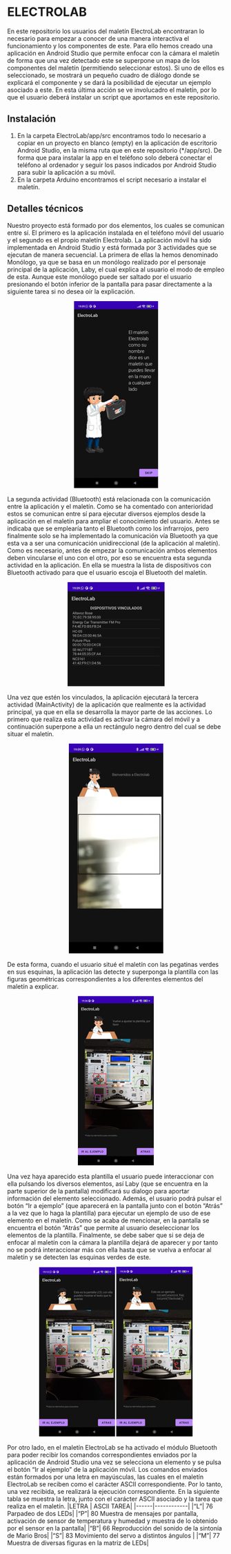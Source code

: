 # ELECTROLAB

En este repositorio los usuarios del maletín ElectroLab encontraran lo necesario para empezar a conocer de una manera interactiva el funcionamiento
y los componentes de este. Para ello hemos creado una aplicación en Android Studio que permite  enfocar con la cámara el maletín 
de forma que una vez detectado este se superpone un mapa de los componentes del maletín (permitiendo seleccionar estos). Si uno de ellos es seleccionado, 
se mostrará un pequeño cuadro de diálogo donde se explicará el componente y se dará la posibilidad de ejecutar un ejemplo asociado a este. 
En esta última acción se ve involucadro el maletín, por lo que el usuario deberá instalar un script que aportamos en este repositorio.


## Instalación

1. En la carpeta ElectroLab/app/src encontramos todo lo necesario a copiar en un proyecto en blanco (empty) en la aplicación de escritorio Android Studio, en la misma ruta que en este repositorio (*/app/src). De forma que para instalar la app en el teléfono solo deberá conectar el teléfono al ordenador y seguir los pasos indicados por Android Studio para subir la aplicación a su móvil.
2. En la carpeta Arduino encontramos el script  necesario a instalar el maletín.

## Detalles técnicos

Nuestro proyecto está formado por dos elementos, los cuales se comunican entre sí. El primero es la aplicación instalada en el teléfono móvil del usuario y el segundo es el propio maletín Electrolab.
La aplicación móvil ha sido implementada en Android Studio y está formada por 3 actividades que se ejecutan de manera secuencial. La primera de ellas la hemos denominado Monólogo, ya que se basa en un monólogo realizado por el personaje principal de la aplicación, Laby, el cual explica al usuario el modo de empleo de esta. Aunque este monólogo puede ser saltado por el usuario presionando el botón inferior de la pantalla para pasar directamente a la siguiente tarea si no desea oír la explicación.

 <p align="center">
  <img src="https://github.com/LorenaM22/LabyElectrolab/blob/main/images/Imagen6.png" />
</p>

La segunda actividad (Bluetooth) está relacionada con la comunicación entre la aplicación y el maletín. Como se ha comentado con anterioridad estos se comunican entre sí para ejecutar diversos ejemplos desde la aplicación en el maletín para ampliar el conocimiento del usuario. Antes se indicaba que se emplearía tanto el Bluetooth como los infrarrojos, pero finalmente solo se ha implementado la comunicación vía Bluetooth ya que esta va a ser una comunicación unidireccional (de la aplicación al maletín). Como es necesario, antes de empezar la comunicación ambos elementos deben vincularse el uno con el otro, por eso se encuentra esta segunda actividad en la aplicación. En ella se muestra la lista de dispositivos con Bluetooth activado para que el usuario escoja el Bluetooth del maletín. 

 <p align="center">
  <img src="https://github.com/LorenaM22/LabyElectrolab/blob/main/images/Imagen5.png" />
</p>
 
Una vez que estén los vinculados, la aplicación ejecutará la tercera actividad (MainActivity) de la aplicación que realmente es la actividad principal, ya que en ella se desarrolla la mayor parte de las acciones. Lo primero que realiza esta actividad es activar la cámara del móvil y a continuación superpone a ella un rectángulo negro dentro del cual se debe situar el maletín.
 
 <p align="center">
  <img src="https://github.com/LorenaM22/LabyElectrolab/blob/main/images/Imagen4.png" />
</p>

 
De esta forma, cuando el usuario situé el maletín con las pegatinas verdes en sus esquinas, la aplicación las detecte y superponga la plantilla con las figuras geométricas correspondientes a los diferentes elementos del maletín a explicar. 
 
 <p align="center">
  <img src="https://github.com/LorenaM22/LabyElectrolab/blob/main/images/Imagen3.png" />
</p>

 
Una vez haya aparecido esta plantilla el usuario puede interaccionar con ella pulsando los diversos elementos, así Laby (que se encuentra en la parte superior de la pantalla) modificará su dialogo para aportar información del elemento seleccionado. Además, el usuario podrá pulsar el botón “Ir a ejemplo” (que aparecerá en la pantalla junto con el botón “Atrás” a la vez que lo haga la plantilla) para ejecutar un ejemplo de uso de ese elemento en el maletín.
Como se acaba de mencionar, en la pantalla se encuentra el botón “Atrás” que permite al usuario deseleccionar los elementos de la plantilla. Finalmente, se debe saber que si se deja de enfocar al maletín con la cámara la plantilla dejará de aparecer y por tanto no se podrá interaccionar más con ella hasta que se vuelva a enfocar al maletín y se detecten las esquinas verdes de este.
 	  
 <p align="center">
  <img src="https://github.com/LorenaM22/LabyElectrolab/blob/main/images/Imagen2.png" />
  
  <img src="https://github.com/LorenaM22/LabyElectrolab/blob/main/images/Imagen1.png" />
</p>

    
Por otro lado, en el maletín ElectroLab se ha activado el módulo Bluetooth para poder recibir los comandos correspondientes enviados por la aplicación de Android Studio una vez se selecciona un elemento y se pulsa el botón “Ir al ejemplo” de la aplicación móvil. Los comandos enviados están formados por una letra en mayúsculas, las cuales en el maletín ElectroLab se reciben como el carácter ASCII correspondiente. Por lo tanto, una vez recibida, se realizará la ejecución correspondiente. En la siguiente tabla se muestra la letra, junto con el carácter ASCII asociado y la tarea que realiza en el maletín.
|LETRA | ASCII	TAREA|
|------|------------|
|“L”| 76	Parpadeo de dos LEDs|
|“P”| 80	Muestra de mensajes por pantalla, activación de sensor de temperatura y humedad y muestra de lo obtenido por el sensor en la pantalla|
|“B”| 66	Reproducción del sonido de la sintonía de Mario Bros|
|“S”| 83	Movimiento del servo a distintos ángulos |
|“M”| 77	Muestra de diversas figuras en la matriz de LEDs|


